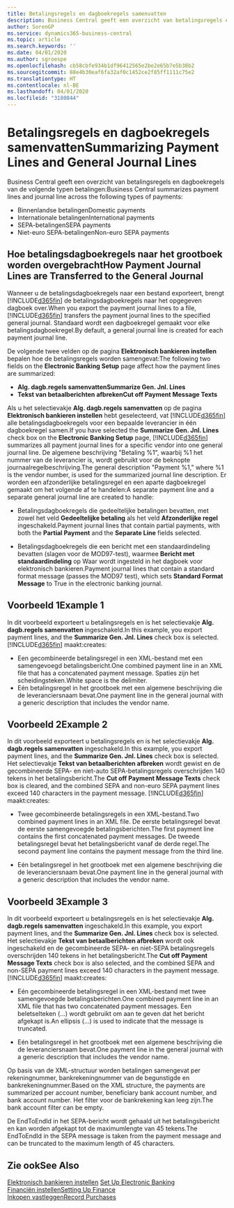 ```yaml
---
title: Betalingsregels en dagboekregels samenvatten
description: Business Central geeft een overzicht van betalingsregels en dagboekregels.
author: SorenGP
ms.service: dynamics365-business-central
ms.topic: article
ms.search.keywords: ''
ms.date: 04/01/2020
ms.author: sgroespe
ms.openlocfilehash: cb58cbfe934b1df96412565e2be2e65b7e5b38b2
ms.sourcegitcommit: 88e4b30eaf6fa32af0c1452ce2f85ff1111c75e2
ms.translationtype: HT
ms.contentlocale: nl-BE
ms.lasthandoff: 04/01/2020
ms.locfileid: "3180844"
---
```

# <a name="summarizing-payment-lines-and-general-journal-lines"></a><span data-ttu-id="d2c47-103">Betalingsregels en dagboekregels samenvatten</span><span class="sxs-lookup"><span data-stu-id="d2c47-103">Summarizing Payment Lines and General Journal Lines</span></span>
<span data-ttu-id="d2c47-104">Business Central geeft een overzicht van betalingsregels en dagboekregels van de volgende typen betalingen:</span><span class="sxs-lookup"><span data-stu-id="d2c47-104">Business Central summarizes payment lines and journal line across the following types of payments:</span></span>  

- <span data-ttu-id="d2c47-105">Binnenlandse betalingen</span><span class="sxs-lookup"><span data-stu-id="d2c47-105">Domestic payments</span></span>  
- <span data-ttu-id="d2c47-106">Internationale betalingen</span><span class="sxs-lookup"><span data-stu-id="d2c47-106">International payments</span></span>  
- <span data-ttu-id="d2c47-107">SEPA-betalingen</span><span class="sxs-lookup"><span data-stu-id="d2c47-107">SEPA payments</span></span>  
- <span data-ttu-id="d2c47-108">Niet-euro SEPA-betalingen</span><span class="sxs-lookup"><span data-stu-id="d2c47-108">Non-euro SEPA payments</span></span>  

## <a name="how-payment-journal-lines-are-transferred-to-the-general-journal"></a><span data-ttu-id="d2c47-109">Hoe betalingsdagboekregels naar het grootboek worden overgebracht</span><span class="sxs-lookup"><span data-stu-id="d2c47-109">How Payment Journal Lines are Transferred to the General Journal</span></span>  
<span data-ttu-id="d2c47-110">Wanneer u de betalingsdagboekregels naar een bestand exporteert, brengt [!INCLUDE[d365fin](../../includes/d365fin_md.md)] de betalingsdagboekregels naar het opgegeven dagboek over.</span><span class="sxs-lookup"><span data-stu-id="d2c47-110">When you export the payment journal lines to a file, [!INCLUDE[d365fin](../../includes/d365fin_md.md)] transfers the payment journal lines to the specified general journal.</span></span> <span data-ttu-id="d2c47-111">Standaard wordt een dagboekregel gemaakt voor elke betalingsdagboekregel.</span><span class="sxs-lookup"><span data-stu-id="d2c47-111">By default, a general journal line is created for each payment journal line.</span></span>  

<span data-ttu-id="d2c47-112">De volgende twee velden op de pagina **Elektronisch bankieren instellen** bepalen hoe de betalingsregels worden samengevat:</span><span class="sxs-lookup"><span data-stu-id="d2c47-112">The following two fields on the **Electronic Banking Setup** page affect how the payment lines are summarized:</span></span>  

- <span data-ttu-id="d2c47-113">**Alg. dagb.regels samenvatten**</span><span class="sxs-lookup"><span data-stu-id="d2c47-113">**Summarize Gen. Jnl. Lines**</span></span>  
- <span data-ttu-id="d2c47-114">**Tekst van betaalberichten afbreken**</span><span class="sxs-lookup"><span data-stu-id="d2c47-114">**Cut off Payment Message Texts**</span></span>  

<span data-ttu-id="d2c47-115">Als u het selectievakje **Alg. dagb.regels samenvatten** op de pagina **Elektronisch bankieren instellen** hebt geselecteerd, vat [!INCLUDE[d365fin](../../includes/d365fin_md.md)] alle betalingsdagboekregels voor een bepaalde leverancier in één dagboekregel samen.</span><span class="sxs-lookup"><span data-stu-id="d2c47-115">If you have selected the **Summarize Gen. Jnl. Lines** check box on the **Electronic Banking Setup** page, [!INCLUDE[d365fin](../../includes/d365fin_md.md)] summarizes all payment journal lines for a specific vendor into one general journal line.</span></span> <span data-ttu-id="d2c47-116">De algemene beschrijving "Betaling %1", waarbij %1 het nummer van de leverancier is, wordt gebruikt voor de beknopte journaalregelbeschrijving.</span><span class="sxs-lookup"><span data-stu-id="d2c47-116">The general description "Payment %1," where %1 is the vendor number, is used for the summarized journal line description.</span></span> <span data-ttu-id="d2c47-117">Er worden een afzonderlijke betalingsregel en een aparte dagboekregel gemaakt om het volgende af te handelen:</span><span class="sxs-lookup"><span data-stu-id="d2c47-117">A separate payment line and a separate general journal line are created to handle:</span></span>  

- <span data-ttu-id="d2c47-118">Betalingsdagboekregels die gedeeltelijke betalingen bevatten, met zowel het veld **Gedeeltelijke betaling** als het veld **Afzonderlijke regel** ingeschakeld.</span><span class="sxs-lookup"><span data-stu-id="d2c47-118">Payment journal lines that contain partial payments, with both the **Partial Payment** and the **Separate Line** fields selected.</span></span>  

- <span data-ttu-id="d2c47-119">Betalingsdagboekregels die een bericht met een standaardindeling bevatten (slagen voor de MOD97-test), waarmee **Bericht met standaardindeling** op Waar wordt ingesteld in het dagboek voor elektronisch bankieren.</span><span class="sxs-lookup"><span data-stu-id="d2c47-119">Payment journal lines that contain a standard format message (passes the MOD97 test), which sets **Standard Format Message** to True in the electronic banking journal.</span></span>

## <a name="example-1"></a><span data-ttu-id="d2c47-120">Voorbeeld 1</span><span class="sxs-lookup"><span data-stu-id="d2c47-120">Example 1</span></span>  
<span data-ttu-id="d2c47-121">In dit voorbeeld exporteert u betalingsregels en is het selectievakje **Alg. dagb.regels samenvatten** ingeschakeld.</span><span class="sxs-lookup"><span data-stu-id="d2c47-121">In this example, you export payment lines, and the **Summarize Gen. Jnl. Lines** check box is selected.</span></span> [!INCLUDE[d365fin](../../includes/d365fin_md.md)] <span data-ttu-id="d2c47-122">maakt:</span><span class="sxs-lookup"><span data-stu-id="d2c47-122">creates:</span></span>  

- <span data-ttu-id="d2c47-123">Een gecombineerde betalingsregel in een XML-bestand met een samengevoegd betalingsbericht.</span><span class="sxs-lookup"><span data-stu-id="d2c47-123">One combined payment line in an XML file that has a concatenated payment message.</span></span> <span data-ttu-id="d2c47-124">Spaties zijn het scheidingsteken.</span><span class="sxs-lookup"><span data-stu-id="d2c47-124">White space is the delimiter.</span></span>  
- <span data-ttu-id="d2c47-125">Eén betalingsregel in het grootboek met een algemene beschrijving die de leveranciersnaam bevat.</span><span class="sxs-lookup"><span data-stu-id="d2c47-125">One payment line in the general journal with a generic description that includes the vendor name.</span></span>  

## <a name="example-2"></a><span data-ttu-id="d2c47-126">Voorbeeld 2</span><span class="sxs-lookup"><span data-stu-id="d2c47-126">Example 2</span></span>  
<span data-ttu-id="d2c47-127">In dit voorbeeld exporteert u betalingsregels en is het selectievakje **Alg. dagb.regels samenvatten** ingeschakeld.</span><span class="sxs-lookup"><span data-stu-id="d2c47-127">In this example, you export payment lines, and the **Summarize Gen. Jnl. Lines** check box is selected.</span></span> <span data-ttu-id="d2c47-128">Het selectievakje **Tekst van betaalberichten afbreken** wordt gewist en de gecombineerde SEPA- en niet-auto SEPA-betalingsregels overschrijden 140 tekens in het betalingsbericht.</span><span class="sxs-lookup"><span data-stu-id="d2c47-128">The **Cut off Payment Message Texts** check box is cleared, and the combined SEPA and non-euro SEPA payment lines exceed 140 characters in the payment message.</span></span> [!INCLUDE[d365fin](../../includes/d365fin_md.md)] <span data-ttu-id="d2c47-129">maakt:</span><span class="sxs-lookup"><span data-stu-id="d2c47-129">creates:</span></span>  

- <span data-ttu-id="d2c47-130">Twee gecombineerde betalingsregels in een XML-bestand.</span><span class="sxs-lookup"><span data-stu-id="d2c47-130">Two combined payment lines in an XML file.</span></span> <span data-ttu-id="d2c47-131">De eerste betalingsregel bevat de eerste samengevoegde betalingsberichten.</span><span class="sxs-lookup"><span data-stu-id="d2c47-131">The first payment line contains the first concatenated payment messages.</span></span> <span data-ttu-id="d2c47-132">De tweede betalingsregel bevat het betalingsbericht vanaf de derde regel.</span><span class="sxs-lookup"><span data-stu-id="d2c47-132">The second payment line contains the payment message from the third line.</span></span>  

- <span data-ttu-id="d2c47-133">Eén betalingsregel in het grootboek met een algemene beschrijving die de leveranciersnaam bevat.</span><span class="sxs-lookup"><span data-stu-id="d2c47-133">One payment line in the general journal with a generic description that includes the vendor name.</span></span>  

## <a name="example-3"></a><span data-ttu-id="d2c47-134">Voorbeeld 3</span><span class="sxs-lookup"><span data-stu-id="d2c47-134">Example 3</span></span>  
<span data-ttu-id="d2c47-135">In dit voorbeeld exporteert u betalingsregels en is het selectievakje **Alg. dagb.regels samenvatten** ingeschakeld.</span><span class="sxs-lookup"><span data-stu-id="d2c47-135">In this example, you export payment lines, and the **Summarize Gen. Jnl. Lines** check box is selected.</span></span> <span data-ttu-id="d2c47-136">Het selectievakje **Tekst van betaalberichten afbreken** wordt ook ingeschakeld en de gecombineerde SEPA- en niet-SEPA betalingsregels overschrijden 140 tekens in het betalingsbericht.</span><span class="sxs-lookup"><span data-stu-id="d2c47-136">The **Cut off Payment Message Texts** check box is also selected, and the combined SEPA and non-SEPA payment lines exceed 140 characters in the payment message.</span></span> [!INCLUDE[d365fin](../../includes/d365fin_md.md)] <span data-ttu-id="d2c47-137">maakt:</span><span class="sxs-lookup"><span data-stu-id="d2c47-137">creates:</span></span>  

- <span data-ttu-id="d2c47-138">Eén gecombineerde betalingsregel in een XML-bestand met twee samengevoegde betalingsberichten.</span><span class="sxs-lookup"><span data-stu-id="d2c47-138">One combined payment line in an XML file that has two concatenated payment messages.</span></span> <span data-ttu-id="d2c47-139">Een beletselteken (…) wordt gebruikt om aan te geven dat het bericht afgekapt is.</span><span class="sxs-lookup"><span data-stu-id="d2c47-139">An ellipsis (…) is used to indicate that the message is truncated.</span></span>  

- <span data-ttu-id="d2c47-140">Eén betalingsregel in het grootboek met een algemene beschrijving die de leveranciersnaam bevat.</span><span class="sxs-lookup"><span data-stu-id="d2c47-140">One payment line in the general journal with a generic description that includes the vendor name.</span></span>  

<span data-ttu-id="d2c47-141">Op basis van de XML-structuur worden betalingen samengevat per rekeningnummer, bankrekeningnummer van de begunstigde en bankrekeningnummer.</span><span class="sxs-lookup"><span data-stu-id="d2c47-141">Based on the XML structure, the payments are summarized per account number, beneficiary bank account number, and bank account number.</span></span> <span data-ttu-id="d2c47-142">Het filter voor de bankrekening kan leeg zijn.</span><span class="sxs-lookup"><span data-stu-id="d2c47-142">The bank account filter can be empty.</span></span>  

<span data-ttu-id="d2c47-143">De EndToEndId in het SEPA-bericht wordt gehaald uit het betalingsbericht en kan worden afgekapt tot de maximumlengte van 45 tekens.</span><span class="sxs-lookup"><span data-stu-id="d2c47-143">The EndToEndId in the SEPA message is taken from the payment message and can be truncated to the maximum length of 45 characters.</span></span>  

## <a name="see-also"></a><span data-ttu-id="d2c47-144">Zie ook</span><span class="sxs-lookup"><span data-stu-id="d2c47-144">See Also</span></span>  
 <span data-ttu-id="d2c47-145">[Elektronisch bankieren instellen](how-to-set-up-electronic-banking.md) </span><span class="sxs-lookup"><span data-stu-id="d2c47-145">[Set Up Electronic Banking](how-to-set-up-electronic-banking.md) </span></span>  
 [<span data-ttu-id="d2c47-146">Financiën instellen</span><span class="sxs-lookup"><span data-stu-id="d2c47-146">Setting Up Finance</span></span>](../../finance-setup-finance.md)  
 [<span data-ttu-id="d2c47-147">Inkopen vastleggen</span><span class="sxs-lookup"><span data-stu-id="d2c47-147">Record Purchases</span></span>](../../purchasing-how-record-purchases.md)
